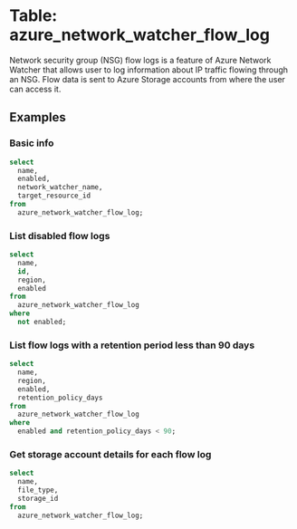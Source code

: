 # Table: azure_network_watcher_flow_log

Network security group (NSG) flow logs is a feature of Azure Network Watcher that allows user to log information about IP traffic flowing through an NSG. Flow data is sent to Azure Storage accounts from where the user can access it.

## Examples

### Basic info

```sql
select
  name,
  enabled,
  network_watcher_name,
  target_resource_id
from
  azure_network_watcher_flow_log;
```

### List disabled flow logs

```sql
select
  name,
  id,
  region,
  enabled
from
  azure_network_watcher_flow_log
where
  not enabled;
```

### List flow logs with a retention period less than 90 days

```sql
select
  name,
  region,
  enabled,
  retention_policy_days
from
  azure_network_watcher_flow_log
where
  enabled and retention_policy_days < 90;
```

### Get storage account details for each flow log

```sql
select
  name,
  file_type,
  storage_id
from
  azure_network_watcher_flow_log;
```
